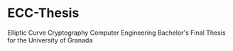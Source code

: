# ECC-Thesis
Elliptic Curve Cryptography Computer Engineering Bachelor's Final Thesis for the University of Granada
